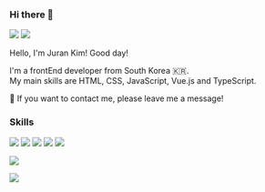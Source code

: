 ### Hi there 👋

<a href="https://ranna.tistory.com" rel="nofollow"><img src="https://img.shields.io/badge/Tech_Blog-DD0B78?style=flat-square&amp;logo=tistory%20Sponsors&amp;logoColor=white" style="max-width: 100%;"></a>
<a href="mailto:jran0323@gmail.com"><img src="https://img.shields.io/badge/jran0323@gmail.com-EA4335?style=flat-square&amp;logo=Gmail&amp;logoColor=white" style="max-width: 100%;"></a>

Hello, I'm Juran Kim!
Good day!

I'm a frontEnd developer from South Korea 🇰🇷.  
My main skills are HTML, CSS, JavaScript, Vue.js and TypeScript.

💬 If you want to contact me, please leave me a message!

### Skills
<a target="_blank" rel="noopener noreferrer nofollow"><img src="https://img.shields.io/badge/HTML5-E34F26?style=flat-square&amp;logo=html5&amp;logoColor=white" style="max-width: 100%;"></a>
<a target="_blank" rel="noopener noreferrer nofollow"><img src="https://img.shields.io/badge/CSS3-1572B6?style=flat-square&amp;logo=html5&amp;logoColor=white" style="max-width: 100%;"></a>
<a target="_blank" rel="noopener noreferrer nofollow"><img src="https://img.shields.io/badge/javascript-F7DF1E?style=flat-square&amp;logo=html5&amp;logoColor=white" style="max-width: 100%;"></a>
<a target="_blank" rel="noopener noreferrer nofollow"><img src="https://img.shields.io/badge/Vue.js-4FC08D?style=flat-square&amp;logo=html5&amp;logoColor=white" style="max-width: 100%;"></a>
<a target="_blank" rel="noopener noreferrer nofollow"><img src="https://img.shields.io/badge/Typescript-3178C6?style=flat-square&amp;logo=html5&amp;logoColor=white" style="max-width: 100%;"></a>

<a target="_blank" rel="noopener noreferrer nofollow"><img src="https://img.shields.io/badge/Node.js-339933?style=flat-square&amp;logo=html5&amp;logoColor=white" style="max-width: 100%;"></a>

<a target="_blank" rel="noopener noreferrer nofollow"><img src="https://img.shields.io/badge/amazonec2-FF9900?style=flat-square&amp;logo=html5&amp;logoColor=white" style="max-width: 100%;"></a>

